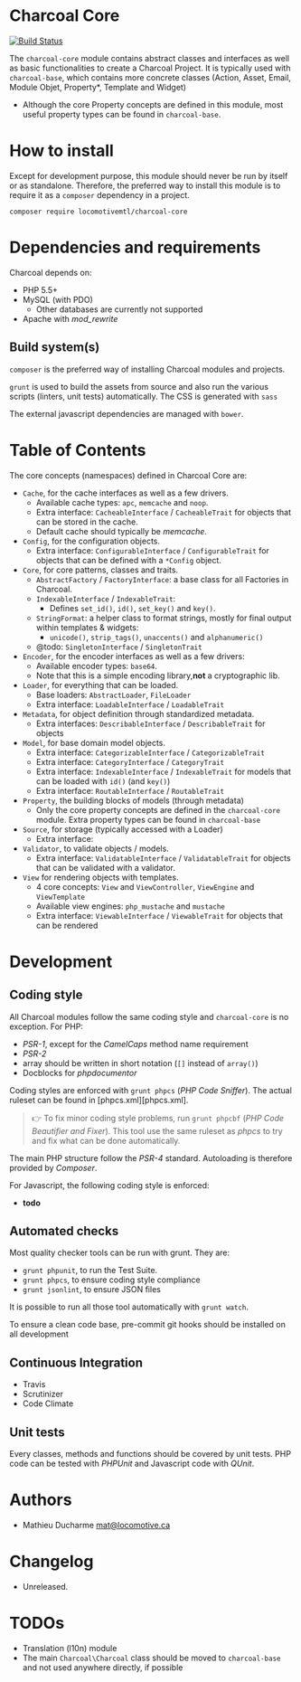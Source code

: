 Charcoal Core
=============

[![Build Status](https://api.travis-ci.com/locomotivemtl/charcoal-core.svg?token=pGHp1Fn8uKqLp5exqFVS)](https://magnum.travis-ci.com/locomotivemtl/charcoal-core)


The `charcoal-core` module contains abstract classes and interfaces as well as basic functionalities to create a Charcoal Project.
It is typically used with `charcoal-base`, which contains more concrete classes (Action, Asset, Email, Module Objet, Property*, Template and Widget)

* Although the core Property concepts are defined in this module, most useful property types can be found in `charcoal-base`.

# How to install

Except for development purpose, this module should never be run by itself or as standalone. Therefore, the preferred way to install this module is to require it as a `composer` dependency in a project.

`composer require locomotivemtl/charcoal-core`

# Dependencies and requirements

Charcoal depends on:
- PHP 5.5+
- MySQL (with PDO)
  - Other databases are currently not supported
- Apache with *mod_rewrite*

## Build system(s)

`composer` is the preferred way of installing Charcoal modules and projects.

`grunt` is used to build the assets from source and also run the various scripts (linters, unit tests) automatically. The CSS is generated with `sass`

The external javascript dependencies are managed with `bower`.


# Table of Contents

The core concepts (namespaces) defined in Charcoal Core are:
- `Cache`, for the cache interfaces as well as a few drivers.
  - Available cache types: `apc`, `memcache` and `noop`.
  - Extra interface: `CacheableInterface` / `CacheableTrait` for objects that can be stored in the cache.
  - Default cache should typically be _memcache_.
- `Config`, for the configuration objects.
  - Extra interface: `ConfigurableInterface` / `ConfigurableTrait` for objects that can be defined with a `*Config` object.
- `Core`, for core patterns, classes and traits.
  - `AbstractFactory` / `FactoryInterface`: a base class for all Factories in Charcoal.
  - `IndexableInterface` / `IndexableTrait`: 
    -  Defines `set_id()`, `id()`, `set_key()` and `key()`.
  - `StringFormat`: a helper class to format strings, mostly for final output within templates & widgets:
    - `unicode()`, `strip_tags()`, `unaccents()` and `alphanumeric()`
  - @todo: `SingletonInterface` / `SingletonTrait`
- `Encoder`, for the encoder interfaces as well as a few drivers:
  - Available encoder types: `base64`.
  - Note that this is a simple encoding library,**not** a cryptographic lib.
- `Loader`, for everything that can be loaded.
  - Base loaders: `AbstractLoader`, `FileLoader`
  - Extra interface: `LoadableInterface` / `LoadableTrait`
- `Metadata`, for object definition through standardized metadata.
  - Extra interfaces: `DescribableInterface` / `DescribableTrait` for objects 
- `Model`, for base domain model objects.
  - Extra interface: `CategorizableInterface` / `CategorizableTrait`
  - Extra interface: `CategoryInterface` / `CategoryTrait`
  - Extra interface: `IndexableInterface` / `IndexableTrait` for models that can be loaded with `id()` (and `key()`)
  - Extra interface: `RoutableInterface` / `RoutableTrait`
- `Property`, the building blocks of models (through metadata)
  - Only the core property concepts are defined in the `charcoal-core` module. Extra property types can be found in `charcoal-base`
- `Source`, for storage (typically accessed with a Loader)
  - Extra interface:
- `Validator`, to validate objects / models.
  - Extra interface: `ValidatableInterface` / `ValidatableTrait` for objects that can be validated with a validator.
- `View` for rendering objects with templates.
  - 4 core concepts: `View` and `ViewController`, `ViewEngine` and `ViewTemplate`
  - Available view engines: `php_mustache` and `mustache`
  - Extra interface: `ViewableInterface` / `ViewableTrait` for objects that can be rendered

# Development

## Coding style

All Charcoal modules follow the same coding style and `charcoal-core` is no exception. For PHP:
- _PSR-1_, except for the _CamelCaps_ method name requirement
- _PSR-2_
- array should be written in short notation (`[]` instead of `array()`)
- Docblocks for _phpdocumentor_

Coding styles are  enforced with `grunt phpcs` (_PHP Code Sniffer_). The actual ruleset can be found in [phpcs.xml][phpcs.xml].

> 👉 To fix minor coding style problems, run `grunt phpcbf` (_PHP Code Beautifier and Fixer_). This tool use the same ruleset as *phpcs* to try and fix what can be done automatically.

The main PHP structure follow the _PSR-4_ standard. Autoloading is therefore provided by _Composer_.

For Javascript, the following coding style is enforced:
- **todo**

## Automated checks

Most quality checker tools can be run with grunt. They are:
- `grunt phpunit`, to run the Test Suite.
- `grunt phpcs`, to ensure coding style compliance
- `grunt jsonlint`, to ensure JSON files

It is possible to run all those tool automatically with `grunt watch`.

To ensure a clean code base, pre-commit git hooks should be installed on all development

## Continuous Integration

- Travis
- Scrutinizer
- Code Climate

## Unit tests

Every classes, methods and functions should be covered by unit tests. PHP code can be tested with _PHPUnit_ and Javascript code with _QUnit_.

# Authors
- Mathieu Ducharme <mat@locomotive.ca>

# Changelog
- Unreleased. 

# TODOs
- Translation (l10n) module
- The main `Charcoal\Charcoal` class should be moved to `charcoal-base` and not used anywhere directly, if possible
